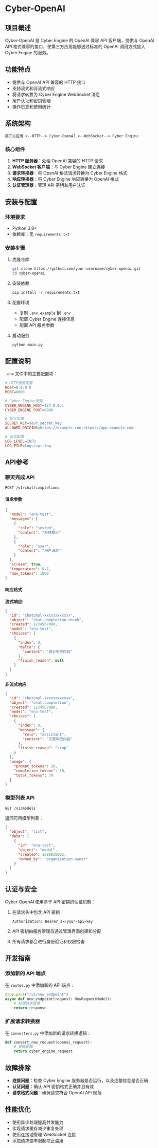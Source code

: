 # Cyber-OpenAI

## 项目概述

Cyber-OpenAI 是 Cyber Engine 的 OpenAI 兼容 API 客户端，提供与 OpenAI API 格式兼容的接口，使第三方应用能够通过标准的 OpenAI 调用方式接入 Cyber Engine 的服务。

## 功能特点

- 提供与 OpenAI API 兼容的 HTTP 接口
- 支持流式和非流式响应
- 将请求转换为 Cyber Engine WebSocket 消息
- 用户认证和密钥管理
- 操作日志和使用统计

## 系统架构

```
第三方应用 <--HTTP--> Cyber-OpenAI <--WebSocket--> Cyber Engine
```

### 核心组件

1. **HTTP 服务器**：处理 OpenAI 兼容的 HTTP 请求
2. **WebSocket 客户端**：与 Cyber Engine 建立连接
3. **请求转换器**：将 OpenAI 格式请求转换为 Cyber Engine 格式
4. **响应转换器**：将 Cyber Engine 响应转换为 OpenAI 格式
5. **认证管理器**：管理 API 密钥和用户认证

## 安装与配置

### 环境要求

- Python 3.8+
- 依赖库：见 `requirements.txt`

### 安装步骤

1. 克隆仓库
   ```bash
   git clone https://github.com/your-username/cyber-openai.git
   cd cyber-openai
   ```

2. 安装依赖
   ```bash
   pip install -r requirements.txt
   ```

3. 配置环境
   - 复制 `.env.example` 到 `.env`
   - 配置 Cyber Engine 连接信息
   - 配置 API 服务参数

4. 启动服务
   ```bash
   python main.py
   ```

## 配置说明

`.env` 文件中的主要配置项：

```ini
# HTTP服务配置
HOST=0.0.0.0
PORT=8000

# Cyber Engine配置
CYBER_ENGINE_HOST=127.0.0.1
CYBER_ENGINE_PORT=6898

# 安全配置
SECRET_KEY=your_secret_key
ALLOWED_ORIGINS=https://example.com,https://app.example.com

# 日志配置
LOG_LEVEL=INFO
LOG_FILE=logs/api.log
```

## API参考

### 聊天完成 API

```
POST /v1/chat/completions
```

#### 请求参数

```json
{
  "model": "ena-test",
  "messages": [
    {
      "role": "system",
      "content": "系统提示"
    },
    {
      "role": "user",
      "content": "用户消息"
    }
  ],
  "stream": true,
  "temperature": 0.7,
  "max_tokens": 1000
}
```

#### 响应格式

**流式响应**:
```json
{
  "id": "chatcmpl-xxxxxxxxxxxx",
  "object": "chat.completion.chunk",
  "created": 1234567890,
  "model": "ena-test",
  "choices": [
    {
      "index": 0,
      "delta": {
        "content": "部分响应内容"
      },
      "finish_reason": null
    }
  ]
}
```

**非流式响应**:
```json
{
  "id": "chatcmpl-xxxxxxxxxxxx",
  "object": "chat.completion",
  "created": 1234567890,
  "model": "ena-test",
  "choices": [
    {
      "index": 0,
      "message": {
        "role": "assistant",
        "content": "完整响应内容"
      },
      "finish_reason": "stop"
    }
  ],
  "usage": {
    "prompt_tokens": 20,
    "completion_tokens": 50,
    "total_tokens": 70
  }
}
```

### 模型列表 API

```
GET /v1/models
```

返回可用模型列表：

```json
{
  "object": "list",
  "data": [
    {
      "id": "ena-test",
      "object": "model",
      "created": 1686935002,
      "owned_by": "organization-owner"
    }
  ]
}
```

## 认证与安全

Cyber-OpenAI 使用基于 API 密钥的认证机制：

1. 在请求头中包含 API 密钥：
   ```
   Authorization: Bearer sk-your-api-key
   ```

2. API 密钥由服务管理员通过管理界面创建和分配

3. 所有请求都会进行身份验证和权限检查

## 开发指南

### 添加新的 API 端点

在 `routes.py` 中添加新的 API 端点：

```python
@app.post("/v1/new_endpoint")
async def new_endpoint(request: NewRequestModel):
    # 处理请求逻辑
    return response
```

### 扩展请求转换器

在 `converters.py` 中添加新的请求转换逻辑：

```python
def convert_new_request(openai_request):
    # 转换逻辑
    return cyber_engine_request
```

## 故障排除

- **连接问题**：检查 Cyber Engine 服务器是否运行，以及连接信息是否正确
- **认证问题**：确认 API 密钥格式正确并且有效
- **请求格式问题**：确保请求符合 OpenAI API 规范

## 性能优化

- 使用异步处理提高并发能力
- 实现请求缓存减少重复处理
- 使用连接池管理 WebSocket 连接
- 添加请求速率限制防止滥用 